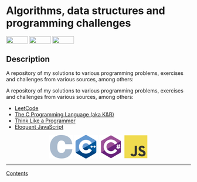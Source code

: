 # Algorithms, data structures and programming challenges
<div align="left">
<img style="vertical-align: middle; height: 20px; width: 59px;" src="https://img.shields.io/badge/-Linux-grey?logo=linux" />
<img style="vertical-align: middle; height: 20px; width: 59px;" src="https://img.shields.io/badge/-macOS-black?logo=apple" />
<img style="vertical-align: middle; height: 20px; width: 59px;" src="https://img.shields.io/badge/-Windows-red" />
<!-- <img width="32" height="32" style="vertical-align: middle; height: 32px;" src="https://cdn.jsdelivr.net/gh/devicons/devicon@latest/icons/c/c-original.svg" />
<img width="32" height="32" style="vertical-align: middle; height: 32px;" src="https://cdn.jsdelivr.net/gh/devicons/devicon@latest/icons/cplusplus/cplusplus-original.svg" />
<img width="32" height="32" style="vertical-align: middle; height: 32px;" src="https://cdn.jsdelivr.net/gh/devicons/devicon@latest/icons/csharp/csharp-original.svg" />
<img width="32" height="32" style="vertical-align: middle; height: 32px;" src="https://cdn.jsdelivr.net/gh/devicons/devicon@latest/icons/javascript/javascript-original.svg" /> -->
</div>

## Description

A repository of my solutions to various programming problems, exercises and challenges from various sources, among others:  
<!-- Front matter -->
A repository of my solutions to various programming problems, exercises and challenges from various sources, among others:  
* [LeetCode](https://leetcode.com/)
* [The C Programming Language (aka K&R)](https://en.wikipedia.org/wiki/The_C_Programming_Language)  
* [Think Like a Programmer](https://nostarch.com/thinklikeaprogrammer)  
* [Eloquent JavaScript](https://eloquentjavascript.net/)

<div align="center">
<!--
![alt text](.assets/c-original.png)
![alt text](.assets/cplusplus-original.png)
![alt text](.assets/csharp-original.png)
![alt text](.assets/javascript-original.png)
-->

<img src='https://raw.githubusercontent.com/devicons/devicon/refs/heads/master/icons/c/c-original.svg' width="64" height="64" alt="C logo featuring a stylized letter C in a blue gradient, representing the C programming language.">

<img src='https://raw.githubusercontent.com/devicons/devicon/refs/heads/master/icons/cplusplus/cplusplus-original.svg' width="64" height="64" alt="C++ logo featuring a stylized letter C with two plus symbols in a blue gradient, representing the C sharp programming language.">

<img src='https://raw.githubusercontent.com/devicons/devicon/refs/heads/master/icons/csharp/csharp-original.svg' width="64" height="64" alt="C sharp logo featuring a stylized letter C with a sharp symbol in a purple gradient, representing the C sharp programming language.">

<img src='https://raw.githubusercontent.com/devicons/devicon/refs/heads/master/icons/javascript/javascript-original.svg' width="64" height="64" alt="JavaScript logo featuring a bold yellow square with stylized black letters JS in the center, representing the JavaScript programming language.">

</div>

---

[Contents](DIRECTORY.md)


